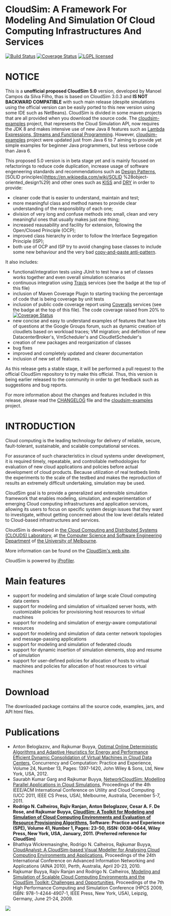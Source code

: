 # CloudSim: A Framework For Modeling And Simulation Of Cloud Computing Infrastructures And Services 
[![Build Status](https://img.shields.io/travis/manoelcampos/cloudsim/master.svg)](https://travis-ci.org/manoelcampos/cloudsim) [![Coverage Status](https://coveralls.io/repos/github/manoelcampos/cloudsim/badge.svg?branch=master)](https://coveralls.io/github/manoelcampos/cloudsim?branch=master) [![LGPL licensed](https://img.shields.io/badge/license-LGPL-blue.svg)](LICENSE)


# NOTICE

This is a **unofficial proposed CloudSim 5.0** version, developed by Manoel Campos da Silva Filho, thas is based on CloudSim 3.0.3 and **IS NOT BACKWARD COMPATIBLE** with such main release (despite simulations using the official version can be easily ported to this new version using some IDE such as NetBeans). CloudSim is divided in some maven projects that are all provided when you download the source code. The [cloudsim-examples](modules/cloudsim) project, that represents the Cloud Simulation API, now requires the JDK 8 and makes intensive use of new Java 8 features such as [Lambda Expressions, Streams and Functional Programming](http://www.oracle.com/webfolder/technetwork/tutorials/obe/java/Lambda-QuickStart/index.html). However, [cloudsim-examples](modules/cloudsim-examples) project were updated just from Java 6 to 7 aiming to provide yet simple examples for beginner Java programmers, but less verbose code than Java 6. 

This proposed 5.0 version is in beta stage yet and is mainly focused on refactorings to reduce code duplication, increase usage of 
software engeneering standards and recommendations such as [Design Patterns](https://en.wikipedia.org/wiki/Software_design_pattern), [SOLID principles](https://en.wikipedia.com/wiki/SOLID %28object-oriented_design%29) and other ones such as [KISS](https://en.wikipedia.org/wiki/KISS_principle) and [DRY](https://en.wikipedia.org/wiki/Don%27t_repeat_yourself) in order to provide:
- cleaner code that is easier to understand, maintain and test;
- more meaningful class and method names to provide clear understanding of the responsiblity of each one;
- division of very long and confuse methods into small, clean and very meaningful ones that usually makes just one thing;
- increased reausability and facility for extension, following the Open/Closed Principle (OCP);
- improved class hierarchy in order to follow the Interface Segregation Principle (ISP);
- both use of OCP and ISP try to avoid changing base classes to include some new behaviour
  and the very bad [copy-and-paste anti-pattern](https://sourcemaking.com/antipatterns/cut-and-paste-programming).  

It also includes:

- functional/integration tests using JUnit to test how a set of classes works together and even overall simulation scenarios
- continuous integration using [Travis](http://travis-ci.org) services (see the badge at the top of this file)
- inclusion of Maven Coverage Plugin to starting tracking the percentage of code that is being coverage by unit tests
- inclusion of public code coverage report using [Coveralls](http://coveralls.io) services (see the badge at the top of this file). The code coverage raised from 20% to [![Coverage Status](https://coveralls.io/repos/github/manoelcampos/cloudsim/badge.svg?branch=master)](https://coveralls.io/github/manoelcampos/cloudsim?branch=master)
- new concise and easy to understand examples of features that have lots of questions at the Google Groups forum, such as dynamic creation of cloudlets based on workload traces; VM migration; and definition of new DatacenterBroker's, VmScheduler's and CloudletScheduler's
- creation of new packages and reorganization of classes 
- bug fixes
- improved and completely updated and clearer documentation
- inclusion of new set of features.

As this release gets a stable stage, it will be performed a pull request to the official CloudSim repository to try make this official.
Thus, this version is being earlier released to the community in order to get feedback such as suggestions and bug reports.

For more information about the changes and features included in this release, please read the [CHANGELOG](CHANGELOG.md) file and the [cloudsim-examples](modules/cloudsim-examples) project.

# INTRODUCTION

Cloud computing is the leading technology for delivery of reliable, secure, fault-tolerant, sustainable, and scalable computational services.

For assurance of such characteristics in cloud systems under development, it is required timely, repeatable, and controllable methodologies for evaluation of new cloud applications and policies before actual development of cloud products. Because utilization of real testbeds limits the experiments to the scale of the testbed and makes the reproduction of results an extremely difficult undertaking, simulation may be used.

CloudSim goal is to provide a generalized and extensible simulation framework that enables modeling, simulation, and experimentation of emerging Cloud computing infrastructures and application services, allowing its users to focus on specific system design issues that they want to investigate, without getting concerned about the low level details related to Cloud-based infrastructures and services.

CloudSim is developed in [the Cloud Computing and Distributed Systems (CLOUDS) Laboratory](http://cloudbus.org/), at [the Computer Science and Software Engineering Department](http://www.csse.unimelb.edu.au/) of [the University of Melbourne](http://www.unimelb.edu.au/).

More information can be found on the [CloudSim's web site](http://cloudbus.org/cloudsim/).


CloudSim is powered by [jProfiler](http://www.ej-technologies.com/products/jprofiler/overview.html).

# Main features #

  * support for modeling and simulation of large scale Cloud computing data centers
  * support for modeling and simulation of virtualized server hosts, with customizable policies for provisioning host resources to virtual machines
  * support for modeling and simulation of energy-aware computational resources
  * support for modeling and simulation of data center network topologies and message-passing applications
  * support for modeling and simulation of federated clouds
  * support for dynamic insertion of simulation elements, stop and resume of simulation
  * support for user-defined policies for allocation of hosts to virtual machines and policies for allocation of host resources to virtual machines


# Download #

The downloaded package contains all the source code, examples, jars, and API html files.

# Publications #

  * Anton Beloglazov, and Rajkumar Buyya, [Optimal Online Deterministic Algorithms and Adaptive Heuristics for Energy and Performance Efficient Dynamic Consolidation of Virtual Machines in Cloud Data Centers](http://beloglazov.info/papers/2012-optimal-algorithms-ccpe.pdf), Concurrency and Computation: Practice and Experience, Volume 24, Number 13, Pages: 1397-1420, John Wiley & Sons, Ltd, New York, USA, 2012.
  * Saurabh Kumar Garg and Rajkumar Buyya, [NetworkCloudSim: Modelling Parallel Applications in Cloud Simulations](http://www.cloudbus.org/papers/NetworkCloudSim2011.pdf), Proceedings of the 4th IEEE/ACM International Conference on Utility and Cloud Computing (UCC 2011, IEEE CS Press, USA), Melbourne, Australia, December 5-7, 2011.
  * **Rodrigo N. Calheiros, Rajiv Ranjan, Anton Beloglazov, Cesar A. F. De Rose, and Rajkumar Buyya, [CloudSim: A Toolkit for Modeling and Simulation of Cloud Computing Environments and Evaluation of Resource Provisioning Algorithms](http://www.buyya.com/papers/CloudSim2010.pdf), Software: Practice and Experience (SPE), Volume 41, Number 1, Pages: 23-50, ISSN: 0038-0644, Wiley Press, New York, USA, January, 2011. (Preferred reference for CloudSim)**
  * Bhathiya Wickremasinghe, Rodrigo N. Calheiros, Rajkumar Buyya, [CloudAnalyst: A CloudSim-based Visual Modeller for Analysing Cloud Computing Environments and Applications](http://www.cloudbus.org/papers/CloudAnalyst-AINA2010.pdf), Proceedings of the 24th International Conference on Advanced Information Networking and Applications (AINA 2010), Perth, Australia, April 20-23, 2010.
  * Rajkumar Buyya, Rajiv Ranjan and Rodrigo N. Calheiros, [Modeling and Simulation of Scalable Cloud Computing Environments and the CloudSim Toolkit: Challenges and Opportunities](http://www.cloudbus.org/papers/CloudSim-HPCS2009.pdf), Proceedings of the 7th High Performance Computing and Simulation Conference (HPCS 2009, ISBN: 978-1-4244-4907-1, IEEE Press, New York, USA), Leipzig, Germany, June 21-24, 2009.




[![](http://www.cloudbus.org/logo/cloudbuslogo-v5a.png)](http://cloudbus.org/)